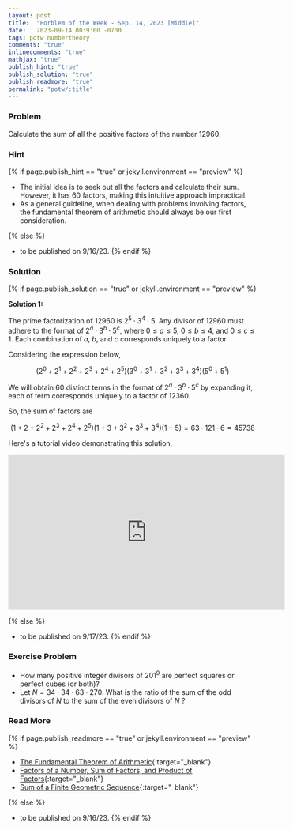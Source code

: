 ```yaml
---
layout: post
title:  "Porblem of the Week - Sep. 14, 2023 [Middle]"
date:   2023-09-14 00:9:00 -0700
tags: potw numbertheory
comments: "true"
inlinecomments: "true"
mathjax: "true"
publish_hint: "true"
publish_solution: "true"
publish_readmore: "true"
permalink: "potw/:title"
---
```

### Problem
Calculate the sum of all the positive factors of the number $12960$.

<!--more-->

### Hint
{% if page.publish_hint == "true" or jekyll.environment == "preview" %}

- The initial idea is to seek out all the factors and calculate their sum. However, it has 60 factors, making this intuitive approach impractical.
- As a general guideline, when dealing with problems involving factors, the fundamental theorem of arithmetic should always be our first consideration.

{% else %}
- to be published on 9/16/23.
{% endif %}

### Solution
{% if page.publish_solution == "true" or jekyll.environment == "preview" %}

**Solution 1:**

The prime factorization of $12960$ is $2^5 \cdot 3^4 \cdot 5$. Any divisor of $12960$ must adhere to the format of $2^a \cdot 3^b \cdot 5^c$, where $0 \leq a \leq 5$, $0 \leq b \leq 4$, and $0 \leq c \leq 1$. Each combination of $a$, $b$, and $c$ corresponds uniquely to a factor.

Considering the expression below,

$$(2^0+2^1+2^2+2^3+2^4+2^5)(3^0+3^1+3^2+3^3+3^4)(5^0+5^1)$$

We will obtain $60$ distinct terms in the format of $2^a \cdot 3^b \cdot 5^c$ by expanding it, each of term corresponds uniquely to a factor of $12360$.

So, the sum of factors are

$$(1+2+2^2+2^3+2^4+2^5)(1+3+3^2+3^3+3^4)(1+5) = 63  \cdot 121 \cdot 6 = 45738$$

Here's a tutorial video demonstrating this solution.
<div class='embed-container'>
<iframe width="560" height="315" src="https://www.youtube.com/embed/QOjX1wAdYDs?si=fY8PSXN3VMwrM13c" title="YouTube video player" frameborder="0" allow="accelerometer; autoplay; clipboard-write; encrypted-media; gyroscope; picture-in-picture; web-share" allowfullscreen></iframe>
</div>

{% else %}
- to be published on 9/17/23.
{% endif %}

### Exercise Problem
- How many positive integer divisors of $201^9$ are perfect squares or perfect cubes (or both)?
- Let $N = 34 \cdot 34 \cdot 63 \cdot 270$. What is the ratio of the sum of the odd divisors of $N$ to the sum of the even divisors of $N$ ?

### Read More
{% if page.publish_readmore == "true" or jekyll.environment == "preview" %}

- [The Fundamental Theorem of Arithmetic](https://www.mathsisfun.com/numbers/fundamental-theorem-arithmetic.html){:target="_blank"}
- [Factors of a Number, Sum of Factors, and Product of Factors](https://byjus.com/maths/factors-of-a-number/){:target="_blank"}
- [Sum of a Finite Geometric Sequence](https://flexbooks.ck12.org/cbook/ck-12-elementary-intermediate-college-algebra/section/13.7/primary/lesson/finding-the-sum-of-a-finite-geometric-sequence-c-alg/){:target="_blank"}

{% else %}
- to be published on 9/16/23.
{% endif %}
